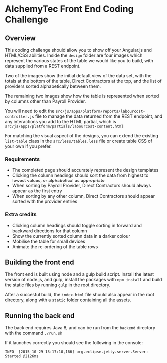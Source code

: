 # AlchemyTec Front End Coding Challenge

## Overview

This coding challenge should allow you to show off your Angular.js and HTML/CSS abilities. Inside the `design` folder are four images which represent the various states of the table we would like you to build, with data supplied from a REST endpoint.

Two of the images show the initial default view of the data set, with the totals at the bottom of the table, Direct Contractors at the top, and the list of providers sorted alphabetically between them.

The remaining two images show how the table is represented when sorted by columns other than Payroll Provider.

You will need to edit the `src/js/apps/platform/reports/labourcost-controller.js` file to manage the data returned from the REST endpoint, and any interactions you add to the HTML partial, which is `src/js/apps/platform/partials/labourcost-content.html`

For matching the visual aspect of the designs, you can extend the existing `list-table` class in the `src/less/tables.less` file or create table CSS of your own if you prefer.

### Requirements

* The completed page should accurately represent the design templates
* Clicking the column headings should sort the data from highest to lowest values, or alphabetical as appropriate
* When sorting by Payroll Provider, Direct Contractors should always appear as the first entry
* When sorting by any other column, Direct Contractors should appear sorted with the provider entries

### Extra credits

* Clicking column headings should toggle sorting in forward and backward directions for that column
* Show the currently sorted column data in a darker colour
* Mobilise the table for small devices
* Animate the re-ordering of the table rows


## Building the front end

The front end is built using node and a gulp build script. Install the latest version of node.js, and gulp, install the packages with `npm install` and build the static files by running `gulp` in the root directory.

After a succesful build, the `index.html` file should also appear in the root directory, along with a `static` folder containing all the assets.


## Running the back end

The back end requires Java 8, and can be run from the `backend` directory with the command `./run.sh`

If it launches correctly you should see the following in the console:

`INFO  [2015-10-29 13:17:10,166] org.eclipse.jetty.server.Server: Started @2126ms`
